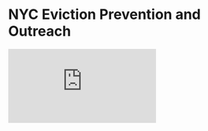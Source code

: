 # NYC Eviction Prevention and Outreach

![PDF](https://github.com/camilla-zhang/predicting_eviction/blob/main/eviction_report.pdf)
